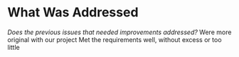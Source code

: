 # What Was Addressed
*Does the previous issues that needed improvements addressed?*
Were more original with our project
Met the requirements well, without excess or too little